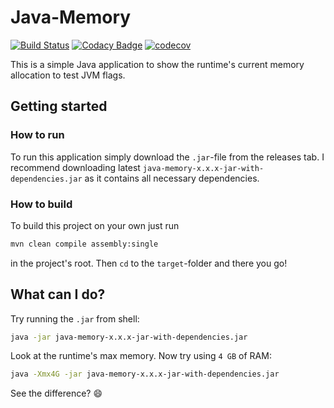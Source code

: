 # Java-Memory

[![Build Status](https://travis-ci.com/hhontheim/java-memory.svg?branch=master)](https://travis-ci.com/hhontheim/java-memory)
[![Codacy Badge](https://api.codacy.com/project/badge/Grade/16588cd5b6d94cfbbc00b9b466c6ef22)](https://www.codacy.com/app/hhontheim/java-memory?utm_source=github.com&amp;utm_medium=referral&amp;utm_content=hhontheim/java-memory&amp;utm_campaign=Badge_Grade)
[![codecov](https://codecov.io/gh/hhontheim/java-memory/branch/master/graph/badge.svg)](https://codecov.io/gh/hhontheim/java-memory)

This is a simple Java application to show the runtime's current memory allocation to test JVM flags.

## Getting started

### How to run

To run this application simply download the `.jar`-file from the releases tab. I recommend downloading latest `java-memory-x.x.x-jar-with-dependencies.jar` as it contains all necessary dependencies.

### How to build

To build this project on your own just run

```bash
mvn clean compile assembly:single
```

in the project's root. Then `cd` to the `target`-folder and there you go!

## What can I do?

Try running the `.jar` from shell:

```bash
java -jar java-memory-x.x.x-jar-with-dependencies.jar
```

Look at the runtime's max memory. Now try using `4 GB` of RAM:

```bash
java -Xmx4G -jar java-memory-x.x.x-jar-with-dependencies.jar
```

See the difference? :smile:
